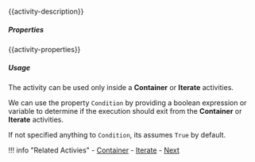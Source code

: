 {{activity-description}}

<div class="workflow-sprite exit"></div>

##### Properties

{{activity-properties}}

##### Usage

The activity can be used only inside a **Container** or **Iterate** activities.

We can use the property `Condition` by providing a boolean expression or variable to determine if the execution should exit from the **Container** or **Iterate** activities.

If not specified anything to `Condition`, its assumes `True` by default.

!!! info "Related Activies"
    - [Container](Container.md) 
    - [Iterate](Iterate.md)
    - [Next](Next.md)